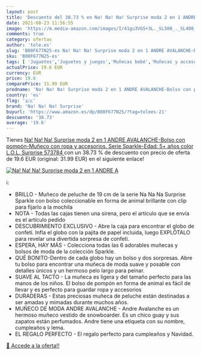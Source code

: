 ```yaml
---
layout: post
title: 'Descuento del 38.73 % en Na! Na! Na! Surprise moda 2 en 1 ANDRE A'
date: 2021-08-23 11:56:55
image: 'https://m.media-amazon.com/images/I/41gu3VGS+3L._SL500_._SL400_.jpg'
comments: true
category: ofertas
author: 'tole.es'
slug: 'B08F677N25-es Na! Na! Na! Surprise moda 2 en 1 ANDRE AVALANCHE-Bolso con...'
sku: 'B08F677N25-es'
tags: [ 'Juguetes','Juguetes y juegos','Muñecas bebé','Muñecas y accesorios','l.o.l','na! na! na! surprise', ]
actualPrice: 19.6 EUR
currency: EUR
price: 19.6
comparePrice: 31.99 EUR
prodname: 'Na! Na! Na! Surprise moda 2 en 1 ANDRE AVALANCHE-Bolso con pompón-Muñeco con ropa y accesorios. Serie Sparkle-Edad: 5+ años  color  L.O.L. Surprise 573784 '
country: 'es'
flag: '🇪🇸'
brand: 'Na! Na! Na! Surprise'
buyurl: 'https://www.amazon.es/dp/B08F677N25/?tag=tolees-21'
descuento: '38.73'
average: '19.6'
---
```


Tienes [Na! Na! Na! Surprise moda 2 en 1 ANDRE AVALANCHE-Bolso con pompón-Muñeco con ropa y accesorios. Serie Sparkle-Edad: 5+ años  color  L.O.L. Surprise 573784 ](https://www.amazon.es/dp/B08F677N25/?tag=tolees-21) con un 38.73 % de descuento con precio de oferta de 19.6 EUR (original: 31.99 EUR) en el siguiente enlace!

[![Na! Na! Na! Surprise moda 2 en 1 ANDRE A](https://m.media-amazon.com/images/I/41gu3VGS+3L._SL500_._SL400_.jpg)](https://www.amazon.es/dp/B08F677N25/?tag=tolees-21)

ℹ️:

- BRILLO - Muñeco de peluche de 19 cm de la serie Na Na Na Surprise Sparkle con bolso coleccionable en forma de animal brillante con clip para fijarlo a la mochila
- NOTA - Todas las cajas tienen una sirena, pero el artículo que se envía es el artículo pedido
- DESCUBRIMIENTO EXCLUSIVO - Abre la caja para encontrar el globo de confeti. Infla el globo con la pajita de papel incluida, luego EXPLÓTALO para revelar una divertida sorpresa de confeti.
- ESPERA, HAY MÁS - Colecciona todas las 6 adorables muñecas y bolsos de moda de la colección Sparkle.
- QUÉ BONITO-Dentro de cada globo hay un bolso y dos sorpresas. Abre tu bolso para encontrar una muñeca de moda suave y posable con detalles únicos y un hermoso pelo largo para peinar.
- SUAVE AL TACTO - La muñeca es ligera y del tamaño perfecto para las manos de los niños. El bolso de pompón en forma de animal es fácil de llevar y es perfecto para guardar ropa y accesorios
- DURADERAS - Estas preciosas muñeca de peluche están destinadas a ser amadas y mimadas durante muchos años.
- MUÑECO DE MODA ANDRE AVALANCHE - Andre Avalanche es un hermoso muñeco vestido de snowboarder. Es un chico guay y sus zapatos están perfumados. Andre tiene una etiqueta con su nombre, cumpleaños y lema.
- EL REGALO PERFECTO - El regalo perfecto para cumpleaños y Navidad.

[🛒 Accede a la oferta!!](https://www.amazon.es/dp/B08F677N25/?tag=tolees-21)
